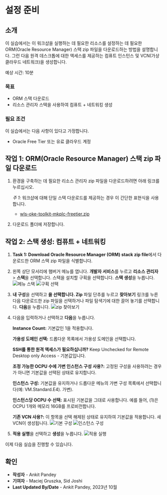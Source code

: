 # 설정 준비

## 소개

이 실습에서는 이 워크샵을 실행하는 데 필요한 리소스를 설정하는 데 필요한 ORM(Oracle Resource Manager) 스택 zip 파일을 다운로드하는 방법을 설명합니다. 그런 다음 원격 데스크톱에 대한 액세스를 제공하는 컴퓨트 인스턴스 및 VCN(가상 클라우드 네트워크)을 생성합니다.

예상 시간: 10분

### 목표

*   ORM 스택 다운로드
*   리소스 관리자 스택을 사용하여 컴퓨트 + 네트워킹 생성

### 필요 조건

이 실습에서는 다음 사항이 있다고 가정합니다.

*   Oracle Free Tier 또는 유료 클라우드 계정

## 작업 1: ORM(Oracle Resource Manager) 스택 zip 파일 다운로드

1.  환경을 구축하는 데 필요한 리소스 관리자 zip 파일을 다운로드하려면 아래 링크를 누르십시오.
    
    _주 1:_ 워크샵에 대해 단일 스택 다운로드를 제공하는 경우 이 간단한 표현식을 사용합니다.
    
    *   [wls-oke-toolkit-mkplc-freetier.zip](https://objectstorage.us-ashburn-1.oraclecloud.com/p/bh1LaVd0DpYAVbAcrL4k-Y1WLC-KAEo117Msw7P2kN-xvNOWGaVcGtjxnkBVumb8/n/natdsecurity/b/stack/o/wls-oke-toolkit-mkplc-freetier.zip)
2.  다운로드 폴더에 저장합니다.
    

## 작업 2: 스택 생성: 컴퓨트 + 네트워킹

1.  **Task 1: Download Oracle Resource Manager (ORM) stack zip file**에서 다운로드한 ORM 스택 zip 파일을 식별합니다.
    
2.  왼쪽 상단 모서리에 햄버거 메뉴를 엽니다. **개발자 서비스**를 누르고 **리소스 관리자** > **스택**을 선택합니다. 스택을 설치할 구획을 선택합니다. **스택 생성**을 누릅니다. ![메뉴 스택](images/menu-stack.png) ![구획 선택](images/select-compartment.png)
    
3.  **내 구성**을 선택하고 **을 선택합니다. Zip** 파일 단추를 누르고 **찾아보기** 링크를 누른 다음 다운로드한 zip 파일을 선택하거나 파일 탐색기에 대한 끌어 놓기를 선택합니다. **다음**을 누릅니다. ![zip 찾아보기](images/browse-zip.png)
    
4.  다음을 입력하거나 선택하고 **다음**을 누릅니다.
    
    **Instance Count:** 기본값인 1을 적용합니다.
    
    **가용성 도메인 선택:** 드롭다운 목록에서 가용성 도메인을 선택합니다.
    
    **SSH를 통한 원격 액세스가 필요하십니까?** Keep Unchecked for Remote Desktop only Access - 기본값입니다.
    
    **조정 가능한 OCPU 수에 가변 인스턴스 구성 사용?:** 고정된 구성을 사용하려는 경우가 아니면 기본값을 선택된 상태로 유지합니다.
    
    **인스턴스 구성:** 기본값을 유지하거나 드롭다운 메뉴의 가변 구성 목록에서 선택합니다(예: VM.Standard.E4). 가변).
    
    **인스턴스당 OCPU 수 선택:** 표시된 기본값을 그대로 사용합니다. 예를 들어, (1)은 OCPU 1개와 메모리 16GB를 프로비전합니다.
    
    **기존 VCN 사용?:** 이 항목을 선택 해제된 상태로 유지하여 기본값을 적용합니다. 새 VCN이 생성됩니다. ![기본 구성](images/main-config.png) ![인스턴스 구성](images/instance-shape.png)
    
5.  **적용 실행**을 선택하고 **생성**을 누릅니다. ![적용 실행](images/run-apply.png)
    

이제 다음 실습을 진행할 수 있습니다.

## 확인

*   **작성자** - Ankit Pandey
*   **기여자** - Maciej Gruszka, Sid Joshi
*   **Last Updated By/Date** - Ankit Pandey, 2023년 10월